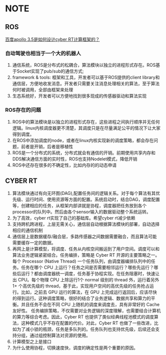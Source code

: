 # NOTE
 
## ROS
[百度apollo 3.5是如何设计cyber RT计算框架的？](https://t.cj.sina.com.cn/articles/view/6080368657/16a6b101101900fpdw?sudaref=www.google.com&display=0&retcode=0)
### 自动驾驶也相当于一个大的机器人
1. 通信系统，ROS是分布式的松耦合，算法模块以独立的进程形式存在。ROS基于Socket实现了pub/sub的通信方式;
2. framework & tools: 框架和工具，开发者可以基于ROS提供的client library和通信层，方便地收发消息。开发者只需要关注消息处理相关的算法，至于算法何时被调用，全部由框架来处理
3. 生态系统好，开发者可以方便地找到很多现成的传感器驱动和算法实现
### ROS存在的问题
1. ROS中的算法模块是以独立的进程形式存在，这些进程之间执行顺序并无任何逻辑。linux内核调度器更不清楚，其调度只是在尽量满足公平的情况下让大家得到调度。
2. 在ROS中添加调度的node，或者在linux内核实现新的调度策略，都会存在问题，前者是开销，后者是移植性
3. ROS是一个分布式的系统，分布式就会有通信的开销。前期使用共享内存和DDS解决通信方面的实时性，ROS也支持Nodelet模式，降低开销
4. ROS中还存在很多的不确定性，比如内存的的动态申请

## CYBER RT
1. 算法模块通过有向无环图(DAG),配置任务间的逻辑关系。对于每个算法有其优先级、运行时间、使用资源等方面的配置。系统启动时，结合DAG，调度配置等，创建相应的任务，从框架内部讲就是协程，调度器把任务放到各个processor的队列中。然后由各个sensor输入的数据驱动整个系统运转。
2. 为了高效，cyber rt实现了自己的基础库。希望cyber rt减少依赖
3. 支持跨机跨进程，上层无需关心，通信层自动根据算法模块的部署，自动选择相应的通信机制
4. 通信层上是数据缓存/融合层，多路传感器之间数据需要融合，而且算法可能需要缓存一定的数据。
5. 再网上是计算模型，将调度、任务从内核空间搬运到了用户空间。调度可以和算法业务逻辑紧密结合。任务编排，策略是 Cyber RT 开源的主要策略之一。每个 Processor (Native Thread) 一个任务队列，由调度器编排队列中的任务。任务在哪个 CPU 上运行？任务之间是否需要相邻运行？哪些先运行？哪些后运行？都由调度器统一调度，任务基于协程实现。在任务阻塞时，快速让出 CPU。每个物理 CPU 上除运行1个 normal 级别的 thread 外，运行着另外 1+ 个高优先级的 thread，基于此，实现用户空间的高优先级的任务抢占运行。比如，之前去 GPU 运行的算法，在 GPU 上完成运行返回后，应该尽快的得到运行。这种调度策略，很好的结合了业务逻辑、数据共享和算力的平衡。并且任务不会在不同 CPU 上随机的调度来调度去，具有非常好的 Cache 友好性。
任务编排策略，不仅需要对业务逻辑的深度理解，也需要结合计算机的算力等综合考虑。因此，Cyber RT 也提供了类似经典线程池模式的调度算法，这种模式几乎不存在配置的代价。对此，Cyber RT 也做了一些改进，比如为了减小锁的瓶颈，任务是多队列的。任务队列也支持优先级，后续还会支持分组，通过组控制算法对资源的使用。
6. 计算模型之上是接口
7. 为什么使用协程，切换速度快，调度的确定性是两个重要的原因。


